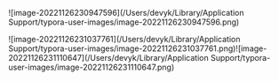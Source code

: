 ![image-20221126230947596](/Users/devyk/Library/Application Support/typora-user-images/image-20221126230947596.png)

![image-20221126231037761](/Users/devyk/Library/Application Support/typora-user-images/image-20221126231037761.png)![image-20221126231110647](/Users/devyk/Library/Application Support/typora-user-images/image-20221126231110647.png)